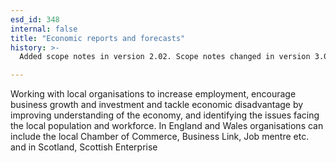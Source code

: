 ```yaml
---
esd_id: 348
internal: false
title: "Economic reports and forecasts"
history: >-
  Added scope notes in version 2.02. Scope notes changed in version 3.00 to include Scottish Enterprise. Term name changed from 'Economic intelligence' to 'Local economy - reports and forecasts' in version 3.00. Name changed to 'Economic reports and forecasts' in version 4.00.

---
```


Working with local organisations to increase employment, encourage business growth and investment and tackle economic disadvantage by improving understanding of the economy, and identifying the issues facing the local population and workforce.
In England and Wales organisations can include the local Chamber of Commerce, Business Link, Job mentre etc. and in Scotland, Scottish Enterprise

